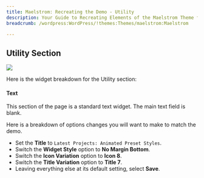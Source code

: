 ```yaml
---
title: Maelstrom: Recreating the Demo - Utility
description: Your Guide to Recreating Elements of the Maelstrom Theme for WordPress
breadcrumb: /wordpress:WordPress/!themes:Themes/maelstrom:Maelstrom

---
```


Utility Section
-----

![][demo]

Here is the widget breakdown for the Utility section:

#### Text

This section of the page is a standard text widget. The main text field is blank.

Here is a breakdown of options changes you will want to make to match the demo.

* Set the **Title** to `Latest Projects: Animated Preset Styles`.
* Switch the **Widget Style** option to **No Margin Bottom**.
* Switch the **Icon Variation** option to **Icon 8**.
* Switch the **Title Variation** option to **Title 7**.
* Leaving everything else at its default setting, select **Save**.

[demo]: assets/demo_4.jpeg
[faq]: faq.md
